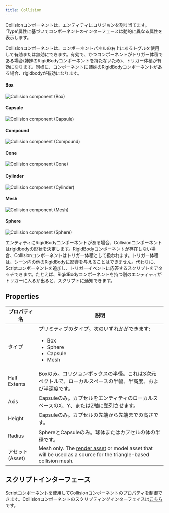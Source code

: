 ```yaml
---
title: Collision
---
```


Collisionコンポーネントは、エンティティにコリジョンを割り当てます。 'Type'属性に基づいてコンポーネントのインターフェースは動的に異なる属性を表示します。

Collisionコンポーネントは、コンポーネントパネルの右上にあるトグルを使用して有効または無効にできます。有効で、かつコンポーネントがトリガー体積である場合(姉妹のRigidBodyコンポーネントを持たないため)、トリガー体積が有効になります。同様に、コンポーネントに姉妹のRigidBodyコンポーネントがある場合、rigidbodyが有効になります。

#### Box

![Collision component (Box)](/img/user-manual/scenes/components/component-collision-box.png)

#### Capsule

![Collision component (Capsule)](/img/user-manual/scenes/components/component-collision-capsule.png)

#### Compound

![Collision component (Compound)](/img/user-manual/scenes/components/component-collision-compound.png)

#### Cone

![Collision component (Cone)](/img/user-manual/scenes/components/component-collision-cone.png)

#### Cylinder

![Collision component (Cylinder)](/img/user-manual/scenes/components/component-collision-cylinder.png)

#### Mesh

![Collision component (Mesh)](/img/user-manual/scenes/components/component-collision-mesh.png)

#### Sphere

![Collision component (Sphere)](/img/user-manual/scenes/components/component-collision-sphere.png)

エンティティにRigidBodyコンポーネントがある場合、Collisionコンポーネントはrigidbodyの形状を決定します。RigidBodyコンポーネントが存在しない場合、Collisionコンポーネントはトリガー体積として扱われます。トリガー体積は、シーン内の他のRigidBodyに影響を与えることはできません。代わりに、Scriptコンポーネントを追加し、トリガーイベントに応答するスクリプトをアタッチできます。たとえば、RigidBodyコンポーネントを持つ別のエンティティがトリガーに入るか出ると、スクリプトに通知できます。

## Properties

| プロパティ名     | 説明 |
|--------------|-------------|
| タイプ         | プリミティブのタイプ。次のいずれかができます:<ul><li>Box</li><li>Sphere</li><li>Capsule</li><li>Mesh</li></ul> |
| Half Extents | Boxのみ。コリジョンボックスの半径。これは3次元ベクトルで、ローカルスペースの半幅、半高度、および半深度です。 |
| Axis         | Capsuleのみ。カプセルをエンティティのローカルスペースのX、Y、またはZ軸に整列させます。 |
| Height       | Capsuleのみ。カプセルの先端から先端までの高さです。 |
| Radius       | SphereとCapsuleのみ。球体またはカプセルの体の半径です。 |
| アセット (Asset)        | Mesh only. The [render asset](../../assets/types/render.md) or model asset that will be used as a source for the triangle-based collision mesh. |

## スクリプトインターフェース

[Scriptコンポーネント][8]を使用してCollisionコンポーネントのプロパティを制御できます。Collisionコンポーネントのスクリプティングインターフェイスは[こちら][9]です。

[8]: /user-manual/scenes/components/script
[9]: https://api.playcanvas.com/engine/classes/CollisionComponent.html
